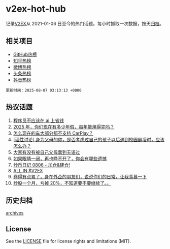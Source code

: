 # v2ex-hot-hub

 记录[V2EX](https://www.v2ex.com/)从 2021-01-06 日至今的热门话题。每小时抓取一次数据，按天[归档](archives)。
 
 ## 相关项目

- [GitHub热榜](https://github.com/lonnyzhang423/github-hot-hub)
- [知乎热榜](https://github.com/lonnyzhang423/zhihu-hot-hub)
- [微博热榜](https://github.com/lonnyzhang423/weibo-hot-hub)
- [头条热榜](https://github.com/lonnyzhang423/toutiao-hot-hub)
- [抖音热榜](https://github.com/lonnyzhang423/douyin-hot-hub)


 `更新时间：2025-08-07 03:13:13 +0800`

## 热议话题

1. [程序员不应该在 ai 上省钱](https://www.v2ex.com/t/1150361)
1. [2025 年，你们现在有多少年假，每年能用得完吗？](https://www.v2ex.com/t/1150241)
1. [怎么现在的车大部分都不支持 CarPlay？](https://www.v2ex.com/t/1150268)
1. [[理性讨论] 身为父母的你，是否考虑过自己的孩子以后遇到校园霸凌时，应该怎么办？](https://www.v2ex.com/t/1150260)
1. [大家有没有被自己父母蠢到无语过](https://www.v2ex.com/t/1150308)
1. [如果眼睛一闭，再也睁不开了，你会有哪些遗憾](https://www.v2ex.com/t/1150301)
1. [炒币日记 0806 - 加仓&建仓!](https://www.v2ex.com/t/1150258)
1. [ALL IN $V2EX](https://www.v2ex.com/t/1150240)
1. [卷得有点累了，身在外企的朋友们，说说你们的日常，让我羡慕一下](https://www.v2ex.com/t/1150275)
1. [炒股一个月，亏掉 20%，不知道要不要继续了。。](https://www.v2ex.com/t/1150436)

## 历史归档

[archives](archives)

## License

See the [LICENSE](LICENSE) file for license rights and limitations (MIT).
